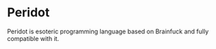 Peridot
=======

Peridot is esoteric programming language based on Brainfuck and fully compatible with it.
